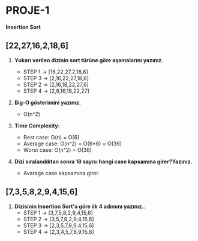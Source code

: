 # PROJE-1
**Insertion Sort**

## [22,27,16,2,18,6]
1. **Yukarı verilen dizinin sort türüne göre aşamalarını yazınız**.
   - STEP 1 -> [16,22,27,2,18,6]
   - STEP 3 -> [2,16,22,27,18,6]
   - STEP 2 -> [2,16,18,22,27,6]
   - STEP 4 -> [2,6,16,18,22,27]

2. **Big-O gösterimini yazınız.**
    - O(n^2)

3. **Time Complexity:**
   - Best case: O(n) = O(6)
   - Average case: O(n^2) = O(6*6) = O(36)
   - Worst case: O(n^2) = O(36)
  
4. **Dizi sıralandıktan sonra 18 sayısı hangi case kapsamına girer?Yazınız.**
    - Avarage case kapsamına girer.

## [7,3,5,8,2,9,4,15,6]
1. **Dizisinin Insertion Sort'a göre ilk 4 adımını yazınız.**.
   - STEP 1 -> [3,7,5,8,2,9,4,15,6]
   - STEP 2 -> [3,5,7,8,2,9,4,15,6]
   - STEP 3 -> [2,3,5,7,8,9,4,15,6]
   - STEP 4 -> [2,3,4,5,7,8,9,15,6]
